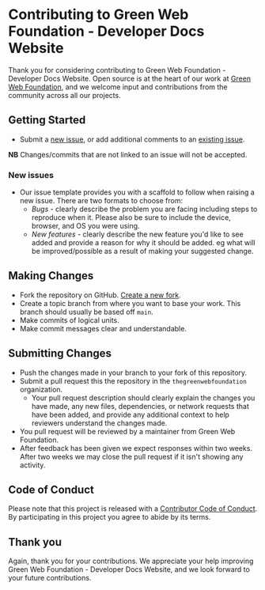 # Contributing to Green Web Foundation - Developer Docs Website

Thank you for considering contributing to Green Web Foundation - Developer Docs Website. Open source is at the heart of our work at [Green Web Foundation](https://www.thegreenwebfoundation.org/), and we welcome input and contributions from the community across all our projects.


## Getting Started

- Submit a [new issue](https://github.com/thegreenwebfoundation/developer-docs/issues/new/choose), or add additional comments to an [existing issue](https://github.com/thegreenwebfoundation/developer-docs/issues).

**NB** Changes/commits that are not linked to an issue will not be accepted.

### New issues

  - Our issue template provides you with a scaffold to follow when raising a new issue. There are two formats to choose from:
    - *Bugs* - clearly describe the problem you are facing including steps to reproduce when it. Please also be sure to include the device, browser, and OS you were using.
    - *New features* - clearly describe the new feature you'd like to see added and provide a reason for why it should be added. eg what will be improved/possible as a result of making your suggested change.

## Making Changes

- Fork the repository on GitHub. [Create a new fork](https://github.com/thegreenwebfoundation/developer-docs/fork).
- Create a topic branch from where you want to base your work. This branch should usually be based off `main`.
- Make commits of logical units.
- Make commit messages clear and understandable.

## Submitting Changes

- Push the changes made in your branch to your fork of this repository.
- Submit a pull request this the repository in the `thegreenwebfoundation` organization.
  - Your pull request description should clearly explain the changes you have made, any new files, dependencies, or network requests that have been added, and provide any additional context to help reviewers understand the changes made.
- You pull request will be reviewed by a maintainer from Green Web Foundation.
- After feedback has been given we expect responses within two weeks. After two weeks we may close the pull request if it isn't showing any activity.

## Code of Conduct

Please note that this project is released with a [Contributor Code of Conduct](https://github.com/thegreenwebfoundation/.github/blob/main/CODE_OF_CONDUCT.md). By participating in this project you agree to abide by its terms.

## Thank you

Again, thank you for your contributions. We appreciate your help improving Green Web Foundation - Developer Docs Website, and we look forward to your future contributions.
